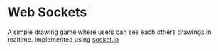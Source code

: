 # Web Sockets

A simple drawing game where users can see each others drawings in realtime. Implemented using [socket.io](http://socket.io)
